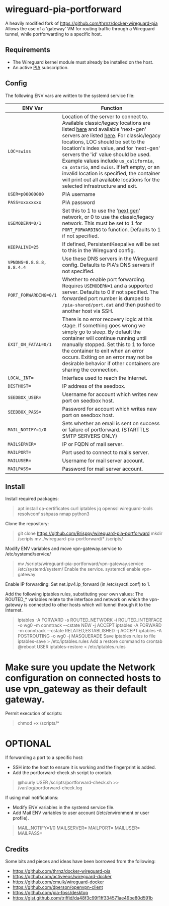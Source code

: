 # wireguard-pia-portforward

A heavily modified fork of https://github.com/thrnz/docker-wireguard-pia
Allows the use of a 'gateway' VM for routing traffic through a Wireguard tunnel, while portforwarding to a specific host.

## Requirements
* The Wireguard kernel module must already be installed on the host.
* An active [PIA](https://www.privateinternetaccess.com) subscription.

## Config
The following ENV vars are written to the systemd service file:

| ENV Var | Function |
|-------|------|
|```LOC=swiss```|Location of the server to connect to. Available classic/legacy locations are listed [here](https://www.privateinternetaccess.com/vpninfo/servers?version=1001&client=x-alpha) and available 'next-gen' servers are listed [here](https://serverlist.piaservers.net/vpninfo/servers/new). For classic/legacy locations, LOC should be set to the location's index value, and for 'next-gen' servers the 'id' value should be used. Example values include ```us_california```, ```ca_ontario```, and ```swiss```. If left empty, or an invalid location is specified, the container will print out all available locations for the selected infrastructure and exit.
|```USER=p00000000```|PIA username
|```PASS=xxxxxxxx```|PIA password
|```USEMODERN=0/1```| Set this to 1 to use the '[next gen](https://www.privateinternetaccess.com/blog/private-internet-access-next-generation-network-now-available-for-beta-preview/)' network, or 0 to use the classic/legacy network. This must be set to 1 for ```PORT_FORWARDING``` to function. Defaults to 1 if not specified.
|```KEEPALIVE=25```|If defined, PersistentKeepalive will be set to this in the Wireguard config.
|```VPNDNS=8.8.8.8, 8.8.4.4```|Use these DNS servers in the Wireguard config. Defaults to PIA's DNS servers if not specified.
|```PORT_FORWARDING=0/1```|Whether to enable port forwarding. Requires ```USEMODERN=1``` and a supported server. Defaults to 0 if not specified. The forwarded port number is dumped to ```/pia-shared/port.dat``` and then pushed to another host via SSH.
|```EXIT_ON_FATAL=0/1```|There is no error recovery logic at this stage. If something goes wrong we simply go to sleep. By default the container will continue running until manually stopped. Set this to 1 to force the container to exit when an error occurs. Exiting on an error may not be desirable behavior if other containers are sharing the connection.
|```LOCAL_INT=```|Interface used to reach the Internet.
|```DESTHOST=```|IP address of the seedbox.
|```SEEDBOX_USER=```|Username for account which writes new port on seedbox host.
|```SEEDBOX_PASS=```|Password for account which writes new port on seedbox host.
|```MAIL_NOTIFY=1/0```|Sets whether an email is sent on success or failure of portforward. (STARTTLS SMTP SERVERS ONLY)
|```MAILSERVER=```|IP or FQDN of mail server.
|```MAILPORT=```|Port used to connect to mails server.
|```MAILUSER=```|Username for mail server account.
|```MAILPASS=```|Password for mail server account.

## Install
Install required packages:
> apt install ca-certificates curl iptables jq openssl wireguard-tools resolvconf sshpass nmap python3

Clone the repository:
> git clone https://github.com/Brisppy/wireguard-pia-portforward
mkdir /scripts
> mv ./wireguard-pia-portforward/* /scripts/

Modify ENV variables and move vpn-gateway.service to /etc/systemd/service/
> mv /scripts/wireguard-pia-portforward/vpn-gateway.service /etc/systemd/system/
Enable the service.
> systemctl enable vpn-gateway

Enable IP forwarding:
Set net.ipv4.ip_forward (in /etc/sysctl.conf) to 1.

Add the following iptables rules, substituting your own values:
The ROUTED_* variables relate to the interface and network on which the vpn-gateway is connected to other hosts which will tunnel through it to the Internet.
>  iptables -A FORWARD -s ROUTED_NETWORK -i ROUTED_INTERFACE -o wg0 -m conntrack --cstate NEW -j ACCEPT
>  iptables -A FORWARD -m conntrack --cstate RELATED,ESTABLISHED -j ACCEPT
>  iptables -A POSTROUTING -o wg0 -j MASQUERADE
Save iptables rules to file
> iptables-save > /etc/iptables.rules
Add a restore command to crontab
> @reboot USER    iptables-restore < /etc/iptables.rules

# Make sure you update the Network configuration on connected hosts to use vpn_gateway as their default gateway.

Permit execution of scripts:
> chmod +x /scripts/*

# OPTIONAL
If forwarding a port to a specific host:
* SSH into the host to ensure it is working and the fingerprint is added.
* Add the portforward-check.sh script to crontab.
> @hourly USER    /scripts/portforward-check.sh >> /var/log/portforward-check.log

If using mail notifications:
* Modify ENV variables in the systemd service file.
* Add Mail ENV variables to user account (/etc/environment or user profile).
> MAIL_NOTIFY=1/0
> MAILSERVER=
> MAILPORT=
> MAILUSER=
> MAILPASS=

## Credits
Some bits and pieces and ideas have been borrowed from the following:
* https://github.com/thrnz/docker-wireguard-pia
* https://github.com/activeeos/wireguard-docker
* https://github.com/cmulk/wireguard-docker
* https://github.com/dperson/openvpn-client
* https://github.com/pia-foss/desktop
* https://gist.github.com/triffid/da48f3c99f1ff334571ae49be80d591b
